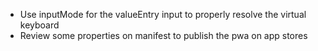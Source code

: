 - Use inputMode for the valueEntry input to properly resolve the virtual keyboard
- Review some properties on manifest to publish the pwa on app stores
